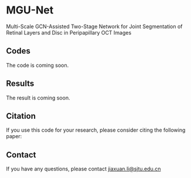 # MGU-Net
Multi-Scale GCN-Assisted Two-Stage Network for Joint Segmentation of Retinal Layers and Disc in Peripapillary OCT Images

## Codes
The code is coming soon.

## Results
The result is coming soon.

## Citation
If you use this code for your research, please consider citing the following paper:

## Contact
If you have any questions, please contact jiaxuan.li@sjtu.edu.cn
